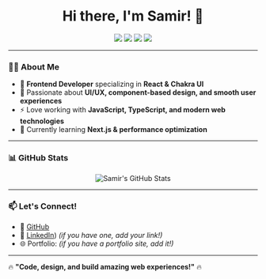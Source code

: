 <h1 align="center">Hi there, I'm Samir! 👋</h1>

<p align="center">
  <img src="https://img.shields.io/badge/React-61DAFB?style=for-the-badge&logo=react&logoColor=white" />
  <img src="https://img.shields.io/badge/Chakra%20UI-319795?style=for-the-badge&logo=chakra-ui&logoColor=white" />
  <img src="https://img.shields.io/badge/JavaScript-F7DF1E?style=for-the-badge&logo=javascript&logoColor=black" />
  <img src="https://img.shields.io/badge/TypeScript-3178C6?style=for-the-badge&logo=typescript&logoColor=white" />
</p>

---

### 👨‍💻 About Me
- 🚀 **Frontend Developer** specializing in **React & Chakra UI**  
- 🎨 Passionate about **UI/UX, component-based design, and smooth user experiences**  
- ⚡ Love working with **JavaScript, TypeScript, and modern web technologies**  
- 🌱 Currently learning **Next.js & performance optimization**  

---

### 📊 GitHub Stats  
<p align="center">
  <img src="https://github-readme-stats.vercel.app/api?username=Samir&show_icons=true&theme=dark" alt="Samir's GitHub Stats" />
</p>

---

### 📫 Let's Connect!
- 🔗 [GitHub](https://github.com/Samir)  
- 💼 [LinkedIn](https://www.linkedin.com/in/samir-benhami-064397346/)) *(if you have one, add your link!)*  
- 🌐 Portfolio:  *(if you have a portfolio site, add it!)*  

---

🔥 **"Code, design, and build amazing web experiences!"** 🔥

